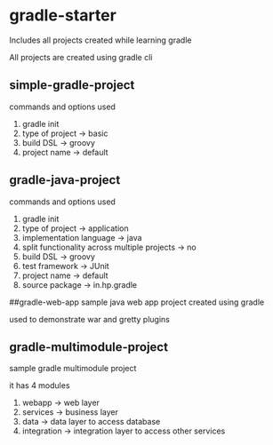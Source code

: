 # gradle-starter
Includes all projects created while learning gradle

All projects are created using gradle cli

## simple-gradle-project
commands and options used
1. gradle init
2. type of project -> basic
3. build DSL -> groovy
4. project name -> default

## gradle-java-project
commands and options used
1. gradle init
2. type of project -> application
3. implementation language -> java 
4. split functionality across multiple projects -> no
5. build DSL -> groovy
6. test framework -> JUnit
7. project name -> default
8. source package -> in.hp.gradle

##gradle-web-app
sample java web app project created using gradle

used to demonstrate war and gretty plugins

## gradle-multimodule-project
sample gradle multimodule project

it has 4 modules
1. webapp -> web layer
2. services -> business layer
3. data -> data layer to access database
4. integration -> integration layer to access other services